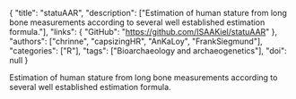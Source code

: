 {
  "title": "statuAAR",
  "description": ["Estimation of human stature from long bone measurements according to several well established estimation formula."],
  "links": {
    "GitHub": "https://github.com/ISAAKiel/statuAAR"
  },
  "authors": ["chrinne", "capsizingHR", "AnKaLoy", "FrankSiegmund"],
  "categories": ["R"],
  "tags": ["Bioarchaeology and archaeogenetics"],
  "doi": null
}

<!-- Generated by csv2md.R – do not edit by hand -->

Estimation of human stature from long bone measurements according to several well established estimation formula.